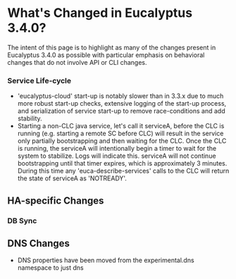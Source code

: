 # What's Changed in Eucalyptus 3.4.0?

The intent of this page is to highlight as many of the changes present in Eucalyptus 3.4.0 as possible with particular emphasis on behavioral changes that do not involve API or CLI changes.

### Service Life-cycle
* 'eucalyptus-cloud' start-up is notably slower than in 3.3.x due to much more robust start-up checks, extensive logging of the start-up process, and serialization of service start-up to remove race-conditions and add stability.
* Starting a non-CLC java service, let's call it serviceA, before the CLC is running (e.g. starting a remote SC before CLC) will result in the service only partially bootstrapping and then waiting for the CLC. Once the CLC is running, the serviceA will intentionally begin a timer to wait for the system to stabilize. Logs will indicate this. serviceA will not continue bootstrapping until that timer expires, which is approximately 3 minutes. During this time any 'euca-describe-services' calls to the CLC will return the state of serviceA as 'NOTREADY'.

## HA-specific Changes

### DB Sync

## DNS Changes
* DNS properties have been moved from the experimental.dns namespace to just dns


